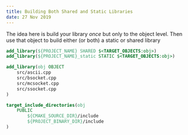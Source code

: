 ```yaml
---
title: Building Both Shared and Static Libraries
date: 27 Nov 2019
---
```


The idea here is build your library *once* but only to the object
level. Then use that object to build either (or both) a static
or shared library

```cmake
add_library(${PROJECT_NAME} SHARED $<TARGET_OBJECTS:obj>)
add_library(${PROJECT_NAME}_static STATIC $<TARGET_OBJECTS:obj>)

add_library(obj OBJECT
    src/ascii.cpp
    src/bsocket.cpp
    src/mcsocket.cpp
    src/ssocket.cpp
)

target_include_directories(obj
    PUBLIC
        ${CMAKE_SOURCE_DIR}/include
        ${PROJECT_BINARY_DIR}/include
)
```
